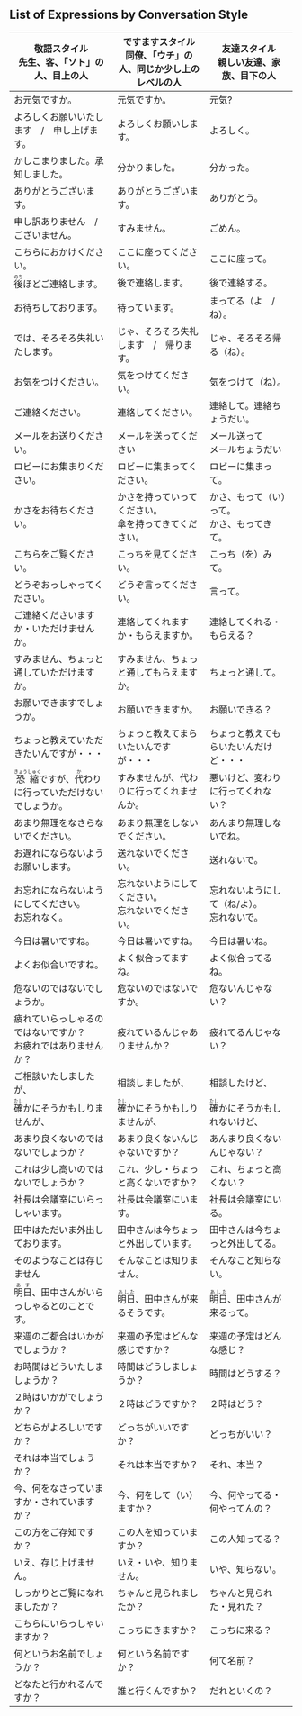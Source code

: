 ## List of Expressions by Conversation Style

|敬語スタイル</br>先生、客、「ソト」の人、目上の人|ですますスタイル</br>同僚、「ウチ」の人、同じか少し上のレベルの人|友達スタイル</br>親しい友達、家族、目下の人|
| --- | --- | --- |
|お元気ですか。|元気ですか。|元気?|
|よろしくお願いいたします　/　申し上げます。|よろしくお願いします。|よろしく。|
|かしこまりました。承知しました。|分かりました。|分かった。|
|ありがとうございます。|ありがとうございます。|ありがとう。|
|申し訳ありません　/　ございません。|すみません。|ごめん。|
|こちらにおかけください。|ここに座ってください。|ここに座って。|
|<ruby>後<rt>のち</rt></ruby>ほどご連絡します。|後で連絡します。|後で連絡する。|
|お待ちしております。|待っています。|まってる（よ　/　ね）。|
|では、そろそろ失礼いたします。|じゃ、そろそろ失礼します　/　帰ります。|じゃ、そろそろ帰る（ね）。|
|お気をつけください。|気をつけてください。|気をつけて（ね）。|
|ご連絡ください。|連絡してください。|連絡して。連絡ちょうだい。|
|メールをお送りください。|メールを送ってください|メール送って</br>メールちょうだい|
|ロビーにお集まりください。|ロビーに集まってください。|ロビーに集まって。|
|かさをお待ちください。|かさを持っていってください。</br>傘を持ってきてください。|かさ、もって（い）って。</br>かさ、もってきて。|
|こちらをご覧ください。|こっちを見てください。|こっち（を）みて。|
|どうぞおっしゃってください。|どうぞ言ってください。|言って。|
|ご連絡くださいますか・いただけませんか。|連絡してくれますか・もらえますか。|連絡してくれる・もらえる？|
|すみません、ちょっと通していただけますか。|すみません、ちょっと通してもらえますか。|ちょっと通して。|
|お願いできますでしょうか。|お願いできますか。|お願いできる？|
|ちょっと教えていただきたいんですが・・・|ちょっと教えてまらいたいんですが・・・|ちょっと教えてもらいたいんだけど・・・|
|<ruby>恐<rt>きょう</rt>縮<rt>しゅく</rt></ruby>ですが、<ruby>代<rt>か</rt></ruby>わりに行っていただけないでしょうか。|すみませんが、代わりに行ってくれませんか。|悪いけど、変わりに行ってくれない？|
|あまり無理をなさらないでください。|あまり無理をしないでください。|あんまり無理しないでね。|
|お遅れにならないようお願いします。|送れないでください。|送れないで。|
|お忘れにならないようにしてください。</br>お忘れなく。|忘れないようにしてください。</br>忘れないでください。|忘れないようにして（ね/よ）。</br>忘れないで。|
|今日は暑いですね。|今日は暑いですね。|今日は暑いね。|
|よくお似合いですね。|よく似合ってますね。|よく似合ってるね。|
|危ないのではないでしょうか。|危ないのではないですか。|危ないんじゃない？|
|疲れていらっしゃるのではないですか？</br>お疲れではありませんか？|疲れているんじゃありませんか？|疲れてるんじゃない？|
|ご相談いたしましたが、|相談しましたが、|相談したけど、|
|<ruby>確<rt>たし</rt></ruby>かにそうかもしりませんが、|<ruby>確<rt>たし</rt></ruby>かにそうかもしりませんが、|<ruby>確<rt>たし</rt></ruby>かにそうかもしれないけど、|
|あまり良くないのではないでしょうか？|あまり良くないんじゃないですか？|あんまり良くないんじゃない？|
|これは少し高いのではないでしょうか？|これ、少し・ちょっと高くないですか？|これ、ちょっと高くない？|
|社長は会議室にいらっしゃいます。|社長は会議室にいます。|社長は会議室にいる。|
|田中はただいま外出しております。|田中さんは今ちょっと外出しています。|田中さんは今ちょっと外出してる。|
|そのようなことは存じません|そんなことは知りません。|そんなこと知らない。|
|<ruby>明<rt>あ</rt>日<rt>す</rt></ruby>、田中さんがいらっしゃるとのことです。|<ruby>明日<rt>あした</rt></ruby>、田中さんが来るそうです。|<ruby>明日<rt>あした</rt></ruby>、田中さんが来るって。|
|来週のご都合はいかがでしょうか？|来週の予定はどんな感じですか？|来週の予定はどんな感じ？|
|お時間はどういたしましょうか？|時間はどうしましょうか？|時間はどうする？|
|２時はいかがでしょうか？|２時はどうですか？|２時はどう？|
|どちらがよろしいですか？|どっちがいいですか？|どっちがいい？|
|それは本当でしょうか？|それは本当ですか？|それ、本当？|
|今、何をなさっていますか・されていますか？|今、何をして（い）ますか？|今、何やってる・何やってんの？|
|この方をご存知ですか？|この人を知っていますか？|この人知ってる？|
|いえ、存じ上げません。|いえ・いや、知りません。|いや、知らない。|
|しっかりとご覧になれましたか？|ちゃんと見られましたか？|ちゃんと見られた・見れた？|
|こちらにいらっしゃいますか？|こっちにきますか？|こっちに来る？|
|何というお名前でしょうか？|何という名前ですか？|何て名前？|
|どなたと行かれるんですか？|誰と行くんですか？|だれといくの？|